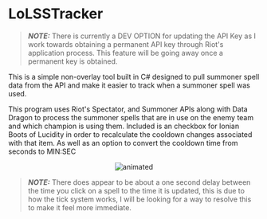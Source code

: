 # LoLSSTracker

> **_NOTE:_**  There is currently a DEV OPTION for updating the API Key as I work towards obtaining a permanent API key through Riot's application process. This feature will be going away once a permanent key is obtained.

This is a simple non-overlay tool built in C# designed to pull summoner spell data from the API and make it easier to track when a summoner spell was used.

This program uses Riot's Spectator, and Summoner APIs along with Data Dragon to process the summoner spells that are in use on the enemy team and which champion is using them. Included is an checkbox for Ionian Boots of Lucidity in order to recalculate the cooldown changes associated with that item. As well as an option to convert the cooldown time from seconds to MIN:SEC
<p align="center">
  <img src="https://user-images.githubusercontent.com/13126350/170892393-7b2c0a08-09c7-481e-b4bd-015295ce8d63.gif" alt="animated" />
</p>

> **_NOTE:_**  There does appear to be about a one second delay between the time you click on a spell to the time it is updated, this is due to how the tick system works, I will be looking for a way to resolve this to make it feel more immediate.
